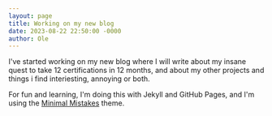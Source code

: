 ```yaml
---
layout: page
title: Working on my new blog
date: 2023-08-22 22:50:00 -0000
author: Ole
---
```


I've started working on my new blog where I will write about my insane quest to take 12 certifications in 12 months, and about my other projects and things i find interiesting, annoying or both.

For fun and learning, I'm doing this with Jekyll and GitHub Pages, and I'm using the [Minimal Mistakes](https://mmistakes.github.io/minimal-mistakes/) theme.



